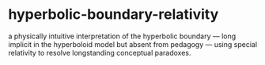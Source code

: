 # hyperbolic-boundary-relativity
a physically intuitive interpretation of the hyperbolic boundary — long implicit in the hyperboloid model but absent from pedagogy — using special relativity to resolve longstanding conceptual paradoxes.
